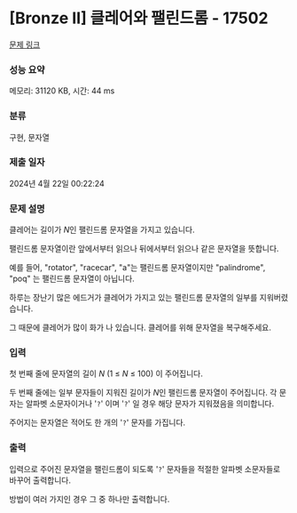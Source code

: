 # [Bronze II] 클레어와 팰린드롬 - 17502 

[문제 링크](https://www.acmicpc.net/problem/17502) 

### 성능 요약

메모리: 31120 KB, 시간: 44 ms

### 분류

구현, 문자열

### 제출 일자

2024년 4월 22일 00:22:24

### 문제 설명

<p>클레어는 길이가 <em>N</em>인 팰린드롬 문자열을 가지고 있습니다.</p>

<p>팰린드롬 문자열이란 앞에서부터 읽으나 뒤에서부터 읽으나 같은 문자열을 뜻합니다.</p>

<p>예를 들어, "rotator", "racecar", "a"는 팰린드롬 문자열이지만 "palindrome", "poq" 는 팰린드롬 문자열이 아닙니다.</p>

<p>하루는 장난기 많은 에드거가 클레어가 가지고 있는 팰린드롬 문자열의 일부를 지워버렸습니다.</p>

<p>그 때문에 클레어가 많이 화가 나 있습니다. 클레어를 위해 문자열을 복구해주세요.</p>

### 입력 

 <p>첫 번째 줄에 문자열의 길이 <em>N</em> (1 ≤ <em>N</em> ≤ 100) 이 주어집니다.</p>

<p>두 번째 줄에는 일부 문자들이 지워진 길이가 <em>N</em>인 팰린드롬 문자열이 주어집니다. 각 문자는 알파벳 소문자이거나 '<code>?</code>' 이며 '<code>?</code>' 일 경우 해당 문자가 지워졌음을 의미합니다.</p>

<p>주어지는 문자열은 적어도 한 개의 '<code>?</code>' 문자를 가집니다.</p>

### 출력 

 <p>입력으로 주어진 문자열을 팰린드롬이 되도록 '<code>?</code>' 문자들을 적절한 알파벳 소문자들로 바꾸어 출력합니다.</p>

<p>방법이 여러 가지인 경우 그 중 하나만 출력합니다.</p>

